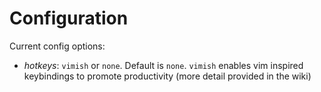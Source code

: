 # Configuration

Current config options:
- *hotkeys*: `vimish` or `none`. Default is `none`. `vimish` enables vim inspired keybindings to promote productivity (more detail provided in the wiki)
